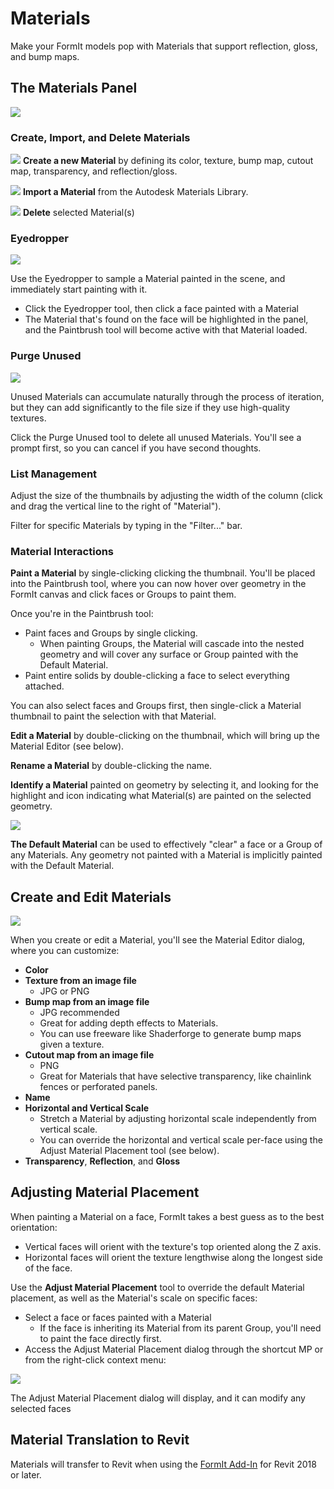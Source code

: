# Materials

Make your FormIt models pop with Materials that support reflection, gloss, and bump maps.

## The Materials Panel

![](../.gitbook/assets/materials-panel.PNG)

### Create, Import, and Delete Materials

![](../.gitbook/assets/materials_add.PNG) **Create a new Material** by defining its color, texture, bump map, cutout map, transparency, and reflection/gloss.

![](../.gitbook/assets/materials_import.PNG) **Import a Material** from the Autodesk Materials Library.

![](../.gitbook/assets/materials_delete%20%281%29.PNG) **Delete** selected Material\(s\)

### Eyedropper

![](../.gitbook/assets/materials_eyedropper.PNG) 

Use the Eyedropper to sample a Material painted in the scene, and immediately start painting with it. 

* Click the Eyedropper tool, then click a face painted with a Material
* The Material that's found on the face will be highlighted in the panel, and the Paintbrush tool will become active with that Material loaded.

### Purge Unused

![](../.gitbook/assets/materials_purge-all.PNG) 

Unused Materials can accumulate naturally through the process of iteration, but they can add significantly to the file size if they use high-quality textures.

Click the Purge Unused tool to delete all unused Materials. You'll see a prompt first, so you can cancel if you have second thoughts.

### List Management

Adjust the size of the thumbnails by adjusting the width of the column \(click and drag the vertical line to the right of "Material"\).

Filter for specific Materials by typing in the "Filter..." bar.

### Material Interactions

**Paint a Material** by single-clicking clicking the thumbnail. You'll be placed into the Paintbrush tool, where you can now hover over geometry in the FormIt canvas and click faces or Groups to paint them.

Once you're in the Paintbrush tool:

* Paint faces and Groups by single clicking.
  * When painting Groups, the Material will cascade into the nested geometry and will cover any surface or Group painted with the Default Material.
* Paint entire solids by double-clicking a face to select everything attached.

You can also select faces and Groups first, then single-click a Material thumbnail to paint the selection with that Material.

**Edit a Material** by double-clicking on the thumbnail, which will bring up the Material Editor \(see below\).

**Rename a Material** by double-clicking the name.

**Identify a Material** painted on geometry by selecting it, and looking for the highlight and icon indicating what Material\(s\) are painted on the selected geometry.

![](../.gitbook/assets/material_selected.png)

**The Default Material** can be used to effectively "clear" a face or a Group of any Materials. Any geometry not painted with a Material is implicitly painted with the Default Material.

## Create and Edit Materials

![](../.gitbook/assets/material_create-dialog.PNG)

  
When you create or edit a Material, you'll see the Material Editor dialog, where you can customize:

* **Color**
* **Texture from an image file**
  * JPG or PNG
* **Bump map from an image file**
  * JPG recommended
  * Great for adding depth effects to Materials.
  * You can use freeware like Shaderforge to generate bump maps given a texture.
* **Cutout map from an image file**
  * PNG
  * Great for Materials that have selective transparency, like chainlink fences or perforated panels. 
* **Name**
* **Horizontal and Vertical Scale**
  * Stretch a Material by adjusting horizontal scale independently from vertical scale.
  * You can override the horizontal and vertical scale per-face using the Adjust Material Placement tool \(see below\).
* **Transparency**, **Reflection**, and **Gloss**

## Adjusting Material Placement

When painting a Material on a face, FormIt takes a best guess as to the best orientation:

* Vertical faces will orient with the texture's top oriented along the Z axis.
* Horizontal faces will orient the texture lengthwise along the longest side of the face.

Use the **Adjust Material Placement** tool to override the default Material placement, as well as the Material's scale on specific faces:

* Select a face or faces painted with a Material
  * If the face is inheriting its Material from its parent Group, you'll need to paint the face directly first.
* Access the Adjust Material Placement dialog through the shortcut MP or from the right-click context menu:

![](../.gitbook/assets/adjust-material-placement.PNG)

The Adjust Material Placement dialog will display, and it can modify any selected faces

## Material Translation to Revit

Materials will transfer to Revit when using the [FormIt Add-In](https://formit.autodesk.com/page/formit-revit) for Revit 2018 or later.

